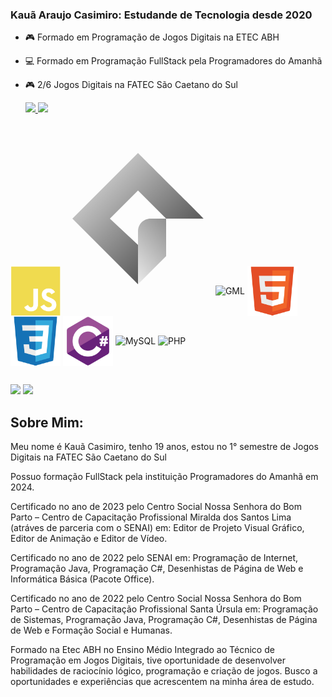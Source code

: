### Kauã Araujo Casimiro: Estudande de Tecnologia desde 2020


- 🎮 Formado em Programação de Jogos Digitais na ETEC ABH
- 💻 Formado em Programação FullStack pela Programadores do Amanhã
- 🎮 2/6 Jogos Digitais na FATEC São Caetano do Sul

  <a href="https://github.com/anuraghazra/github-readme-stats">
    <img algin="center" src="https://github-readme-stats.vercel.app/api?username=KauaCasimiro&show_icons=true&theme=radical">
  </a>
  
  <a href="https://github.com/KauaCasimiro/github-readme-stats">
     <img algin="center" src="https://github-readme-stats.vercel.app/api/top-langs/?username=KauaCasimiro">
  </a>

  
##
 <div style="display: inline_block"><br>
  <img align="center" alt="Js" height="80" width="80" src="https://raw.githubusercontent.com/devicons/devicon/master/icons/javascript/javascript-plain.svg">
   <svg xmlns="http://www.w3.org/2000/svg" x="0px" y="0px" width="240" height="240" viewBox="0 0 48 48">
<linearGradient id="qcOiS4vM_NMs0k9n5xePqa_pzBwti6QHuKh_gr1" x1="16.107" x2="45.822" y1="42.189" y2="17.256" gradientUnits="userSpaceOnUse"><stop offset="0" stop-color="#262626" stop-opacity="0"></stop><stop offset="1" stop-color="#262626" stop-opacity=".8"></stop></linearGradient><path fill="url(#qcOiS4vM_NMs0k9n5xePqa_pzBwti6QHuKh_gr1)" d="M27.997,24H33v12l-9,9V27.997C24,25.79,25.79,24,27.997,24z"></path><linearGradient id="qcOiS4vM_NMs0k9n5xePqb_pzBwti6QHuKh_gr2" x1=".78" x2="36.108" y1=".752" y2="36.08" gradientUnits="userSpaceOnUse"><stop offset="0" stop-color="#262626" stop-opacity="0"></stop><stop offset="1" stop-color="#262626" stop-opacity=".8"></stop></linearGradient><path fill="url(#qcOiS4vM_NMs0k9n5xePqb_pzBwti6QHuKh_gr2)" d="M24,3L3,24l21,21c0,0,0-7.128,0-12.6L15,24l9-9l9,9h12C45,23.875,24,3,24,3z"></path>
</svg>
  <img align="center" alt="GML" height="80" width="80" src="https://icons8.com/icon/pzBwti6QHuKh/game-maker">
  <img align="center" alt="HTML" height="80" width="80" src="https://raw.githubusercontent.com/devicons/devicon/master/icons/html5/html5-original.svg">
  <img align="center" alt="CSS" height="80" width="80" src="https://raw.githubusercontent.com/devicons/devicon/master/icons/css3/css3-original.svg">
  <img align="center" alt="Csharp" height="80" width="80" src="https://raw.githubusercontent.com/devicons/devicon/master/icons/csharp/csharp-original.svg">
  <img align="center" alt="MySQL" height="80" width="80" src="https://cdn.jsdelivr.net/gh/devicons/devicon@latest/icons/mysql/mysql-original-wordmark.svg" />
  <img  align="center" alt="PHP" height="80" width="80" src="https://cdn.jsdelivr.net/gh/devicons/devicon@latest/icons/php/php-original.svg" />         
</div>

##

<div> 
  <a href = "mailto:kaua.casimiro16@gmail.com"><img src="https://img.shields.io/badge/Gmail-D14836?style=for-the-badge&logo=gmail&logoColor=white" target="_blank"></a>
  <a href="https://www.linkedin.com/in/kau%C3%A3-araujo-casimiro-453b47260/" target="_blank"><img src="https://img.shields.io/badge/-LinkedIn-%230077B5?style=for-the-badge&logo=linkedin&logoColor=white" target="_blank"></a> 
  
</div>

##

## Sobre Mim:
Meu nome é Kauã Casimiro, tenho 19 anos, estou no 1° semestre de Jogos Digitais na FATEC São Caetano do Sul

Possuo formação FullStack pela instituição Programadores do Amanhã em 2024.

Certificado no ano de 2023 pelo Centro Social Nossa Senhora do Bom Parto – Centro de Capacitação Profissional Miralda dos Santos Lima (atráves de parceria com o SENAI) em: Editor de Projeto Visual Gráfico, Editor de Animação e Editor de Vídeo.

Certificado no ano de 2022 pelo SENAI em: Programação de Internet, Programação Java, Programação C#, Desenhistas de Página de Web e Informática Básica (Pacote Office).

Certificado no ano de 2022 pelo Centro Social Nossa Senhora do Bom Parto – Centro de Capacitação Profissional Santa Úrsula em: Programação de Sistemas, Programação Java, Programação C#, Desenhistas de Página de Web e Formação Social e Humanas.

Formado na Etec ABH no Ensino Médio Integrado ao Técnico de Programação em Jogos Digitais, tive oportunidade de desenvolver habilidades de raciocínio lógico, programação e criação de jogos. Busco a oportunidades e experiências que acrescentem na minha área de estudo.
